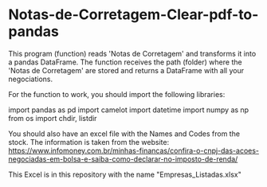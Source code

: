 # Notas-de-Corretagem-Clear-pdf-to-pandas
This program (function) reads 'Notas de Corretagem' and transforms it into a pandas DataFrame. The function receives the path (folder) where the 'Notas de Corretagem' are stored and returns a DataFrame with all your negociations.

For the function to work, you should import the following  libraries:

import pandas as pd
import camelot
import datetime
import numpy as np
from os import chdir, listdir

You should also have an excel file with the Names and Codes from the stock. The information is taken from the website: https://www.infomoney.com.br/minhas-financas/confira-o-cnpj-das-acoes-negociadas-em-bolsa-e-saiba-como-declarar-no-imposto-de-renda/

This Excel is in this repository with the name "Empresas_Listadas.xlsx"
